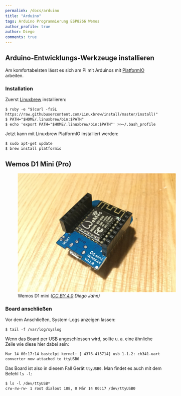 ```yaml
---
permalink: /docs/arduino
title: "Arduino"
tags: Arduino Programmierung ESP8266 Wemos
author_profile: true
author: Diego
comments: true
---
```

## Arduino-Entwicklungs-Werkzeuge installieren

Am komfortabelsten lässt es sich am Pi mit Arduinos mit [PlatformIO](http://platformio.org/) arbeiten.

### Installation

Zuerst [Linuxbrew](http://linuxbrew.sh/) installieren:

    $ ruby -e "$(curl -fsSL https://raw.githubusercontent.com/Linuxbrew/install/master/install)"
    $ PATH="$HOME/.linuxbrew/bin:$PATH"
    $ echo 'export PATH="$HOME/.linuxbrew/bin:$PATH"' >>~/.bash_profile

Jetzt kann mit Linuxbrew PlatformIO installiert werden:

    $ sudo apt-get update
    $ brew install platformio

## Wemos D1 Mini (Pro)
<figure class="align-center" style="width: 100%;">
	<a href="/assets/images/docs/wemos-d1-mini.jpg"><img src="/assets/images/docs/wemos-d1-mini.jpg" alt="Foto eines Wemos-D1-mini-Boards"></a>
	<figcaption>Wemos D1 mini <i>(<a href="https://creativecommons.org/licenses/by/4.0/">CC BY 4.0</a> Diego Jahn)</i></figcaption>
</figure>

### Board anschließen

Vor dem Anschließen, System-Logs anzeigen lassen:

    $ tail -f /var/log/syslog

Wenn das Board per USB angeschlossen wird, sollte u. a. eine ähnliche Zeile wie diese hier dabei sein:

    Mar 14 00:17:14 bastelpi kernel: [ 4376.415714] usb 1-1.2: ch341-uart converter now attached to ttyUSB0

Das Board ist also in diesem Fall Gerät ```ttyUSB0```. Man findet es auch mit dem Befehl ```ls -l```:

    $ ls -l /dev/ttyUSB*
    crw-rw-rw- 1 root dialout 188, 0 Mär 14 00:17 /dev/ttyUSB0
